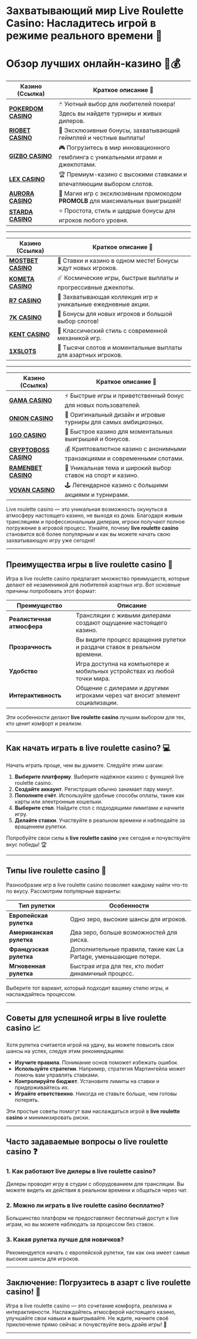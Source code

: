 # Захватывающий мир Live Roulette Casino: Насладитесь игрой в режиме реального времени 🎰

# Обзор лучших онлайн-казино 🎰💰

| Казино (Ссылка)                           | Краткое описание 📜                                                                 |
|-------------------------------------------|-------------------------------------------------------------------------------------|
| **[POKERDOM CASINO](https://brandplay.link/Bxg7SC7H)** | 🃏 Уютный выбор для любителей покера! Здесь вы найдете турниры и живых дилеров. |
| **[RIOBET CASINO](https://brandplay.link/dtx89f2L)** | 🌟 Эксклюзивные бонусы, захватывающий геймплей и честные выплаты!                 |
| **[GIZBO CASINO](https://gizbo-tea02.com/c8e962e89)** | 🎮 Погрузитесь в мир инновационного гемблинга с уникальными играми и джекпотами.   |
| **[LEX CASINO](https://brandplay.link/2HFTmBc8)** | 🏆 Премиум-казино с высокими ставками и впечатляющим выбором слотов.               |
| **[AURORA CASINO](https://10trafic-stat2.com/click/668546566bcc6313411604c7/6766/15114/subaccount?promocode=PROMOLB)** | 🌌 Магия игр с эксклюзивным промокодом **PROMOLB** для максимальных выигрышей!   |
| **[STARDA CASINO](https://brandplay.link/cpFQbWKn)** | ⭐ Простота, стиль и щедрые бонусы для игроков любого уровня.                       |

---

| Казино (Ссылка)                           | Краткое описание 📜                                                                 |
|-------------------------------------------|-------------------------------------------------------------------------------------|
| **[MOSTBET CASINO](https://ktbtis024ifqfn0mst.com/beQs)** | 🥇 Ставки и казино в одном месте! Бонусы ждут новых игроков.                        |
| **[KOMETA CASINO](https://brandplay.link/tLG15CCb)** | ☄️ Космические игры, быстрые выплаты и прогрессивные джекпоты.                     |
| **[R7 CASINO](https://brandplay.link/zPmNmTWG)** | 🎉 Захватывающая коллекция игр и уникальные ежедневные акции.                      |
| **[7K CASINO](https://brandplay.link/dd46bNgD)** | 🎰 Бонусы для новых игроков и большой выбор слотов!                                |
| **[KENT CASINO](https://brandplay.link/tj7BwCb4)** | 💎 Классический стиль с современной механикой игр.                                 |
| **[1XSLOTS](https://brandplay.link/R4xfxqdm)** | 🎲 Тысячи слотов и моментальные выплаты для азартных игроков.                      |

---

| Казино (Ссылка)                           | Краткое описание 📜                                                                 |
|-------------------------------------------|-------------------------------------------------------------------------------------|
| **[GAMA CASINO](https://brandplay.link/zrZpLFTP)** | ⚡ Быстрые игры и приветственный бонус для новых пользователей.                     |
| **[ONION CASINO](https://obclk001-2d.top/click?offer_id=986&partner_id=10542&landing_id=1798&utm_medium=affiliate&sub_1=oncasino3)** | 🧅 Оригинальный дизайн и игровые турниры для самых амбициозных.                   |
| **[1GO CASINO](https://1go-ircp01.com/ce015f410)** | 🚀 Быстрое казино для моментальных выигрышей и бонусов.                            |
| **[CRYPTOBOSS CASINO](https://cryptobossc.online/d847bcfa9)** | 💰 Криптовалютное казино с анонимными транзакциями и современными слотами.         |
| **[RAMENBET CASINO](https://get.saltyram.com/ru/registration?apkpop=0&partner=p24970p3296034p5526)** | 🍜 Уникальная тема и широкий выбор ставок на спорт и казино.                      |
| **[VOVAN CASINO](https://vovan.site/d098ab058)** | 🕹️ Легендарное казино с большими акциями и турнирами.                              |


Live roulette casino — это уникальная возможность окунуться в атмосферу настоящего казино, не выходя из дома. Благодаря живым трансляциям и профессиональным дилерам, игроки получают полное погружение в игровой процесс. Узнайте, почему **live roulette casino** становится всё более популярным и как вы можете начать свою захватывающую игру уже сегодня!

---

## Преимущества игры в live roulette casino 🎲

Игра в live roulette casino предлагает множество преимуществ, которые делают её незаменимой для любителей азартных игр. Вот основные причины попробовать этот формат:

| Преимущество       | Описание                                                                 |
|--------------------|--------------------------------------------------------------------------|
| **Реалистичная атмосфера** | Трансляции с живыми дилерами создают ощущение настоящего казино.              |
| **Прозрачность**           | Вы видите процесс вращения рулетки и раздачи ставок в реальном времени.      |
| **Удобство**              | Игра доступна на компьютере и мобильных устройствах из любой точки мира.     |
| **Интерактивность**       | Общение с дилерами и другими игроками через чат вносит элемент социализации. |

Эти особенности делают **live roulette casino** лучшим выбором для тех, кто ценит комфорт и реализм.

---

## Как начать играть в live roulette casino? 💻

Начать играть проще, чем вы думаете. Следуйте этим шагам:

1. **Выберите платформу**. Выберите надёжное казино с функцией live roulette casino. 
2. **Создайте аккаунт**. Регистрация обычно занимает пару минут.
3. **Пополните счёт**. Используйте удобные способы оплаты, такие как карты или электронные кошельки.
4. **Выберите стол**. Найдите стол с подходящими лимитами и начните игру.
5. **Делайте ставки**. Участвуйте в реальном времени и наблюдайте за вращением рулетки.

Попробуйте свои силы в **live roulette casino** уже сегодня и почувствуйте вкус победы! 🏆

---

## Типы live roulette casino 🎡

Разнообразие игр в live roulette casino позволяет каждому найти что-то по вкусу. Рассмотрим популярные варианты:

| Тип рулетки               | Особенности                                                           |
|---------------------------|----------------------------------------------------------------------|
| **Европейская рулетка**    | Одно зеро, высокие шансы для игроков.                               |
| **Американская рулетка**   | Два зеро, больше возможностей для риска.                            |
| **Французская рулетка**    | Дополнительные правила, такие как La Partage, уменьшающие потери.   |
| **Мгновенная рулетка**     | Быстрая игра для тех, кто любит динамичный процесс.                 |

Выберите тот вариант, который подходит вашему стилю игры, и наслаждайтесь процессом.

---

## Советы для успешной игры в live roulette casino 📈

Хотя рулетка считается игрой на удачу, вы можете повысить свои шансы на успех, следуя этим рекомендациям:

- **Изучите правила**. Понимание основ поможет избежать ошибок.
- **Используйте стратегии**. Например, стратегия Мартингейла может помочь вам управлять ставками.
- **Контролируйте бюджет**. Установите лимиты на ставки и придерживайтесь их.
- **Играйте ответственно**. Никогда не ставьте больше, чем готовы потерять.

Эти простые советы помогут вам наслаждаться игрой в **live roulette casino** и минимизировать риски.

---

## Часто задаваемые вопросы о live roulette casino ❓

### 1. Как работают live дилеры в live roulette casino?
Дилеры проводят игру в студии с оборудованием для трансляции. Вы можете видеть их действия в реальном времени и общаться через чат.

### 2. Можно ли играть в live roulette casino бесплатно?
Большинство платформ не предоставляют бесплатный доступ к live играм, но вы можете наблюдать за процессом без ставок.

### 3. Какая рулетка лучше для новичков?
Рекомендуется начать с европейской рулетки, так как она имеет самые высокие шансы для игроков.

---

## Заключение: Погрузитесь в азарт с live roulette casino! 🎉

Игра в live roulette casino — это сочетание комфорта, реализма и интерактивности. Наслаждайтесь атмосферой настоящего казино, улучшайте свои навыки и выигрывайте. Не ждите, начните своё приключение прямо сейчас и почувствуйте весь драйв игры! 🚀

---

